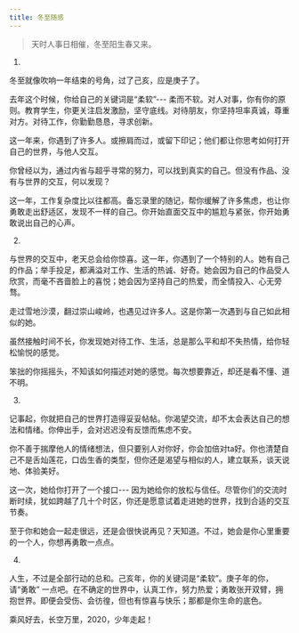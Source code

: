 ```yaml
---
title: 冬至随感
---
```


> 天时人事日相催，冬至阳生春又来。


1.

冬至就像吹响一年结束的号角，过了己亥，应是庚子了。

去年这个时候，你给自己的关键词是“柔软”--- 柔而不软。对人对事，你有你的原则。教育学生，你更关注启发激励，坚守底线。对待朋友，你坚持坦率真诚，尊重对方。对待工作，你勤勤恳恳，寻求创新。

这一年来，你遇到了许多人。或擦肩而过，或留下印记；他们都让你思考如何打开自己的世界，与他人交互。

你曾经以为，通过内省与超乎寻常的努力，可以找到真实的自己。但没有作品、没有与世界的交互，何以发现？

这一年，工作复杂度比以往都高。备忘录里的随记，帮你缓解了许多焦虑，也让你勇敢走出舒适区，发现不一样的自己。你开始直面交互中的尴尬与紧张，你开始勇敢说出自己的心声。


2.

与世界的交互中，老天总会给你惊喜。这一年，你遇到了一个特别的人。她有自己的作品；举手投足，都满溢对工作、生活的热诚、好奇。她会因为自己的作品受人欣赏，而毫不吝啬脸上的喜悦；她会因为坚持自己的热爱，而全情投入、心无旁骛。

走过雪地沙漠，翻过崇山峻岭，也遇见过许多人。这是你第一次遇到与自己如此相似的她。

虽然接触时间不长，你发现她对待工作、生活，总是那么平和却不失热情，给你轻松愉悦的感觉。

笨拙的你摇摇头，不知该如何描述对她的感觉。每次想要靠近，却还是看不懂、道不明。

3.

记事起，你就把自己的世界打造得妥妥帖帖。你渴望交流，却不太会表达自己的想法和情绪。你伸出手，会对迟迟没有反馈而焦虑不安。

你不善于揣摩他人的情绪想法，但只要别人对你好，你会加倍对ta好。你也清楚自己不是舌灿莲花，口齿生香的类型，但你还是渴望与相似的人，建立联系，谈天说地、体验美好。

这一次，她给你打开了一个接口--- 因为她给你的放松与信任。尽管你们的交流时断时续，犹如跨越了几十个时区，你还是愿意试着走进她的世界，找到合适的交互节奏。

至于你和她会一起走很远，还是会很快说再见？天知道。不过，她会是你心里重要的一个人，你想再勇敢一点点。


4.


人生，不过是全部行动的总和。己亥年，你的关键词是“柔软”。庚子年的你，请“勇敢” 一点吧。在不确定的世界中，认真工作，努力热爱；勇敢张开双臂，拥抱世界。即便会受伤、会彷徨，但也有惊喜与快乐；那都是你生命的底色。

乘风好去，长空万里，2020，少年走起！

